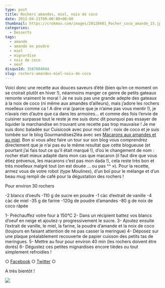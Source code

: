 ```yaml
---
type: post
title: Rochers amandes, miel, noix de coco
date: 2012-04-21T09:00:00+00:00
thumbnail: https://crokmou.com/images/20120401_Rocher_coco_amande_15.jpg
categories:
  - Desserts
tags:
  - amande
  - amande en poudre
  - miel
  - mignardise
  - noix de coco
  - oeuf
disqusId: 3587684044
slug: rochers-amandes-miel-noix-de-coco
---
```


Voici donc une recette aux douces saveurs d’été (bien qu’en ce moment on se croirait plutôt en hiver !), néanmoins manger ce genre de petits gateaux remonte vraiment le moral ! Je ne suis pas une grande adepte des gateaux à la noix de coco (ni même aux amandes d’ailleurs), mais j’adore les rochers moelleux comme ca ! A dire vrai (parce que je n’aime pas vous mentir !), je n’avais rien d’autre que ca dans les armoires… et comme des fois l’envie de cuisiner surpasse tout le reste je me suis donc dit pourquoi pas essayer de liquider la marchandise en trouvant une recette pas trop mauvaise ! Je me suis donc baladée sur Cuisicook avec pour mot clef : noix de coco et je suis tombée sur le blog Gourmandises2léa avec ses [Macarons aux amandes et au miel](http://www.gourmandises2lea.com/article-macarons-aux-amandes-et-au-miel-95939436.html). Bon si vous allez faire un tour sur son blog vous comprendrez directement que je n’ai pas eu le même resultat que cette blogueuse (et pourtant j’ai fais tout ce qu’il était marqué !), d’où le changement de nom : rocher était mieux adapté dans mon cas que macaron (il faut dire que vous étiez prévenus, les macarons c’est pas mon dada !), cela reste très bon et très moelleux malgré tout (on est douée … ou pas ^^ »). Pour la recette, armez vous de votre robot (type Moulinex), d’un bol pour le mélange et d’un beau mug rempli de café pour la dégustation des rochers !

Pour environ 30 rochers

-2 blancs d’oeufs
-110 g de sucre en poudre
-1 càc d’extrait de vanille
-4 càc de miel
-35 g de farine
-120g de poudre d’amandes
-80 g de noix de coco râpée

1- Préchauffez votre four à 150°C
2- Dans un récipient battez vos blancs d’oeuf en neige et ajoutez-y progressivement le sucre.
3- Ajoutez ensuite l’extrait de vanille, le miel, la farine, la poudre d’amande et la noix de coco (toujours en faisant attention de ne pas casser la meringue)
4- Déposez sur une plaque préalablement recouverte de papier cuisson des petits tas de meringues.
5- Mettre au four pour environ 40 min (les rochers doivent être dorés)
6- Dégustez ces petites mignardises encore tièdes ou tout simplement refroidies !

○ [Facebook](https://www.facebook.com/crokmou.blog) ○ [Twitter](https://twitter.com/Crokmou) ○

A très bientôt !

[![](http://3.bp.blogspot.com/-lLISbtPMr78/T416bWgvFYI/AAAAAAAACGc/_H7HHRjqWw0/s1600/lapin+qui+danse+avec+des+maracas+Hellogif.gif)](http://3.bp.blogspot.com/-lLISbtPMr78/T416bWgvFYI/AAAAAAAACGc/_H7HHRjqWw0/s1600/lapin+qui+danse+avec+des+maracas+Hellogif.gif)